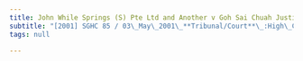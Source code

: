 ```yaml
---
title: John While Springs (S) Pte Ltd and Another v Goh Sai Chuah Justin and Others
subtitle: "[2001] SGHC 85 / 03\_May\_2001\_**Tribunal/Court**\_:High\_Court\_**Coram**\_:Choo\_Han\_Teck\_JC\_**Counsel\_Name(s)**\_:Lee\_Eng\_Beng\_and\_Low\_Poh\_Ling\_[Rajah\_&\_Tann]\_for\_the\_plaintiffs;\_Tan\_Cheow\_Hin\_and\_Sheerin\_Ameen\_[Cheow\_Hin\_&\_Partners]\_for\_the\_defendants\_**Parties**\_:John\_While\_Springs\_(S)\_Pte\_Ltd;\_Segno\_Precision\_Pte\_Ltd\_—\_Goh\_Sai\_Chuah\_Justin;\_Cheong\_Shze\_Fun;\_Aligent\_Precision\_Pte\_Ltd;\_Lee\_Choon\_Boy;\_Lit\_Yoke\_Seng;\_Ng\_Wan\_Wha\_Eddy;\_Tay\_Lay\_Chon\_Michelle;\_Lim\_Poh\_Gok\_Sharon;\_Chew\_Kean\_Guan;\_Koh\_Kok\_Eng"
tags: null

---
```


